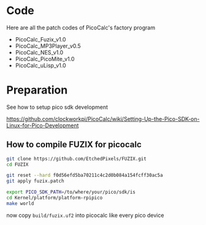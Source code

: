 # Code 
Here are all the patch codes of PicoCalc's factory program

* PicoCalc_Fuzix_v1.0
* PicoCalc_MP3Player_v0.5
* PicoCalc_NES_v1.0
* PicoCalc_PicoMite_v1.0
* PicoCalc_uLisp_v1.0


# Preparation

See how to setup pico sdk development   

https://github.com/clockworkpi/PicoCalc/wiki/Setting-Up-the-Pico-SDK-on-Linux-for-Pico-Development


## How to compile FUZIX for picocalc
```bash
git clone https://github.com/EtchedPixels/FUZIX.git
cd FUZIX

git reset --hard f0d56efd5ba70211c4c2d0b084a154fcff30ac5a
git apply fuzix.patch

export PICO_SDK_PATH=/to/where/your/pico/sdk/is
cd Kernel/platform/platform-rpipico
make world

```

now copy `build/fuzix.uf2` into picocalc like every pico device 




